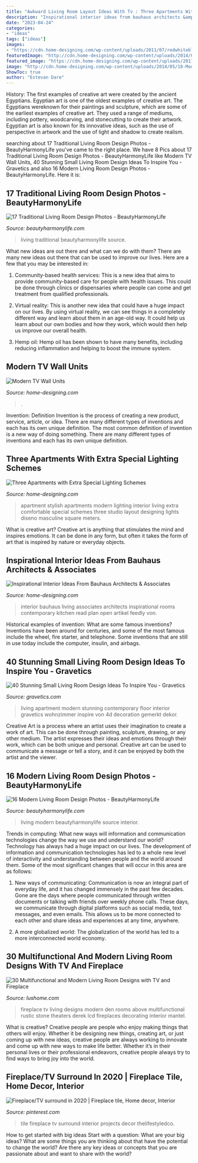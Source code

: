 ```yaml
---
title: "Awkward Living Room Layout Ideas With Tv : Three Apartments With Extra Special Lighting Schemes"
description: "Inspirational interior ideas from bauhaus architects &amp; associates"
date: "2023-04-24"
categories:
- "ideas"
tags: ["ideas"]
images:
- "https://cdn.home-designing.com/wp-content/uploads/2011/07/redwhiteblack-tv-wall-mount.jpg"
featuredImage: "http://cdn.home-designing.com/wp-content/uploads/2014/05/18-Modern-living-room.jpg"
featured_image: "https://cdn.home-designing.com/wp-content/uploads/2011/07/redwhiteblack-tv-wall-mount.jpg"
image: "http://cdn.home-designing.com/wp-content/uploads/2014/05/18-Modern-living-room.jpg"
ShowToc: true
author: "Estevan Dare"
---
```



History: The first examples of creative art were created by the ancient Egyptians.
Egyptian art is one of the oldest examples of creative art. The Egyptians wereknown for their paintings and sculpture, which are some of the earliest examples of creative art. They used a range of mediums, including pottery, woodcarving, and stonecutting to create their artwork. Egyptian art is also known for its innovative ideas, such as the use of perspective in artwork and the use of light and shadow to create realism.

	

		
searching about 17 Traditional Living Room Design Photos - BeautyHarmonyLife you've came to the right place. We have 8 Pics about 17 Traditional Living Room Design Photos - BeautyHarmonyLife like Modern TV Wall Units, 40 Stunning Small Living Room Design Ideas To Inspire You - Gravetics and also 16 Modern Living Room Design Photos - BeautyHarmonyLife. Here it is:
		
    
## 17 Traditional Living Room Design Photos - BeautyHarmonyLife

<img loading=lazy src="https://beautyharmonylife.com/wp-content/uploads/2013/07/traditional-living-room-1.jpg" onerror="this.onerror=null;this.src='https://tse1.mm.bing.net/th?id=OIP.wPA3grbCI-Q4G0IhIPefcwHaKU&amp;pid=15.1';" alt="17 Traditional Living Room Design Photos - BeautyHarmonyLife">

_Source: beautyharmonylife.com_

>living traditional beautyharmonylife source. 

	

What new ideas are out there and what can we do with them?
There are many new ideas out there that can be used to improve our lives. Here are a few that you may be interested in:
1. Community-based health services: This is a new idea that aims to provide community-based care for people with health issues. This could be done through clinics or dispensaries where people can come and get treatment from qualified professionals.

2. Virtual reality: This is another new idea that could have a huge impact on our lives. By using virtual reality, we can see things in a completely different way and learn about them in an age-old way. It could help us learn about our own bodies and how they work, which would then help us improve our overall health.

3. Hemp oil: Hemp oil has been shown to have many benefits, including reducing inflammation and helping to boost the immune system.

    
## Modern TV Wall Units

<img loading=lazy src="https://cdn.home-designing.com/wp-content/uploads/2011/07/redwhiteblack-tv-wall-mount.jpg" onerror="this.onerror=null;this.src='https://tse2.mm.bing.net/th?id=OIP.LkclUIQP4E6JUGQfjGon3wHaET&amp;pid=15.1';" alt="Modern TV Wall Units">

_Source: home-designing.com_

>. 

	

Invention: Definition
Invention is the process of creating a new product, service, article, or idea. There are many different types of inventions and each has its own unique definition. The most common definition of invention is a new way of doing something. There are many different types of inventions and each has its own unique definition.

    
## Three Apartments With Extra Special Lighting Schemes

<img loading=lazy src="http://cdn.home-designing.com/wp-content/uploads/2014/05/18-Modern-living-room.jpg" onerror="this.onerror=null;this.src='https://tse2.mm.bing.net/th?id=OIP.UGCWEzas7VRJR7nEYHcCwgHaEo&amp;pid=15.1';" alt="Three Apartments with Extra Special Lighting Schemes">

_Source: home-designing.com_

>apartment stylish apartments modern lighting interior living extra comfortable special schemes three studio layout designing lights diseno masculine square meters. 

	

What is creative art?
Creative art is anything that stimulates the mind and inspires emotions. It can be done in any form, but often it takes the form of art that is inspired by nature or everyday objects.

    
## Inspirational Interior Ideas From Bauhaus Architects &amp; Associates

<img loading=lazy src="http://cdn.home-designing.com/wp-content/uploads/2014/05/Purple-white-interior.jpg" onerror="this.onerror=null;this.src='https://tse1.mm.bing.net/th?id=OIP.yMHe-yDC6aIYwBehMjpDAAHaId&amp;pid=15.1';" alt="Inspirational Interior Ideas From Bauhaus Architects &amp; Associates">

_Source: home-designing.com_

>interior bauhaus living associates architects inspirational rooms contemporary kitchen read plan open artikel feedly von. 

	

Historical examples of invention: What are some famous inventions?
Inventions have been around for centuries, and some of the most famous include the wheel, fire starter, and telephone. Some inventions that are still in use today include the computer, insulin, and airbags.

    
## 40 Stunning Small Living Room Design Ideas To Inspire You - Gravetics

<img loading=lazy src="https://www.gravetics.com/wp-content/uploads/2016/12/Small-Living-Room-Ideas32.jpg" onerror="this.onerror=null;this.src='https://tse3.mm.bing.net/th?id=OIP.KfvZ-X2WRb12EhQRrrzJkAHaJ4&amp;pid=15.1';" alt="40 Stunning Small Living Room Design Ideas To Inspire You - Gravetics">

_Source: gravetics.com_

>living apartment modern stunning contemporary floor interior gravetics wohnzimmer inspire von 4d decoration gemerkt dekor. 

	

Creative Art is a process where an artist uses their imagination to create a work of art. This can be done through painting, sculpture, drawing, or any other medium. The artist expresses their ideas and emotions through their work, which can be both unique and personal. Creative art can be used to communicate a message or tell a story, and it can be enjoyed by both the artist and the viewer.

    
## 16 Modern Living Room Design Photos - BeautyHarmonyLife

<img loading=lazy src="http://beautyharmonylife.com/wp-content/uploads/2013/07/10-modern-living-room-best-interior-design.preview.jpg" onerror="this.onerror=null;this.src='https://tse3.mm.bing.net/th?id=OIP.3IajBDWY15yGhUeSjHoPsAHaLE&amp;pid=15.1';" alt="16 Modern Living Room Design Photos - BeautyHarmonyLife">

_Source: beautyharmonylife.com_

>living modern beautyharmonylife source interior. 

	

Trends in computing: What new ways will information and communication technologies change the way we use and understand our world?
Technology has always had a huge impact on our lives. The development of information and communication technologies has led to a whole new level of interactivity and understanding between people and the world around them. Some of the most significant changes that will occur in this area are as follows:
1) New ways of communicating: Communication is now an integral part of everyday life, and it has changed immensely in the past few decades. Gone are the days where people communicated through written documents or talking with friends over weekly phone calls. These days, we communicate through digital platforms such as social media, text messages, and even emails. This allows us to be more connected to each other and share ideas and experiences at any time, anywhere.

2) A more globalized world: The globalization of the world has led to a more interconnected world economy.

    
## 30 Multifunctional And Modern Living Room Designs With TV And Fireplace

<img loading=lazy src="http://www.lushome.com/wp-content/uploads/2014/07/modern-living-room-designs-tv-fireplace-18.jpg" onerror="this.onerror=null;this.src='https://tse3.mm.bing.net/th?id=OIP.JC4QP4dbGs_wJTZHL6g-awHaFj&amp;pid=15.1';" alt="30 Multifunctional and Modern Living Room Designs with TV and Fireplace">

_Source: lushome.com_

>fireplace tv living designs modern den rooms above multifunctional rustic stone theaters derek lcd fireplaces decorating interior mantel. 

	

What is creative?
Creative people are people who enjoy making things that others will enjoy. Whether it be designing new things, creating art, or just coming up with new ideas, creative people are always working to innovate and come up with new ways to make life better. Whether it’s in their personal lives or their professional endeavors, creative people always try to find ways to bring joy into the world.

    
## Fireplace/TV Surround In 2020 | Fireplace Tile, Home Decor, Interior

<img loading=lazy src="https://i.pinimg.com/originals/91/00/58/910058092b9abeb844a64e8f03acf37b.jpg" onerror="this.onerror=null;this.src='https://tse1.mm.bing.net/th?id=OIP.vd1Ngovh29odvQ0UqBIxRQHaLH&amp;pid=15.1';" alt="Fireplace/TV surround in 2020 | Fireplace tile, Home decor, Interior">

_Source: pinterest.com_

>tile fireplace tv surround interior projects decor thelifestyledco. 

	

How to get started with big ideas
Start with a question: What are your big ideas? 
What are some things you are thinking about that have the potential to change the world? Are there any key ideas or concepts that you are passionate about and want to share with the world?

